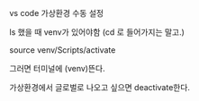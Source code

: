 vs code 가상환경 수동 설정



ls 했을 때 venv가 있어야함 (cd 로 들어가지는 말고.)

source venv/Scripts/activate

그러면 터미널에 (venv)뜬다.



가상환경에서 글로벌로 나오고 싶으면 deactivate한다.



